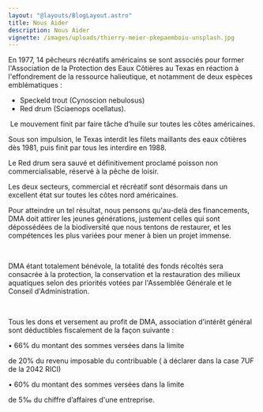 ```yaml
---
layout: "@layouts/BlogLayout.astro"
title: Nous Aider
description: Nous Aider
vignette: /images/uploads/thierry-meier-pkepaemboiu-unsplash.jpg
---
```


En 1977, 14 pêcheurs récréatifs américains se sont associés pour former l'Association de la Protection des Eaux Côtières au Texas en réaction à l'effondrement de la ressource halieutique, et notamment de deux espèces emblématiques :

- Speckeld trout (Cynoscion nebulosus)
- Red drum  (Sciaenops ocellatus).

​
Le mouvement finit par faire tâche d’huile sur toutes les côtes américaines.

Sous son impulsion, le Texas interdit les filets maillants des eaux côtières dès 1981, puis finit par tous les interdire en 1988.

Le Red drum sera sauvé et définitivement proclamé poisson non commercialisable, réservé à la pêche de loisir.

Les deux secteurs, commercial et récréatif sont désormais dans un excellent état sur toutes les côtes nord américaines.

 

Pour atteindre un tel résultat, nous pensons qu'au-delà des financements, DMA doit attirer les jeunes générations, justement celles qui sont dépossédées de la biodiversité que nous tentons de restaurer, et les compétences les plus variées pour mener à bien un projet immense.

​

DMA étant totalement bénévole, la totalité des fonds récoltés sera consacrée à la protection, la conservation et la restauration des milieux aquatiques selon des priorités votées par l'Assemblée Générale et le Conseil d'Administration.

​

Tous les dons et versement au profit de DMA, association d'intérêt général sont déductibles fiscalement de la façon suivante :


• 66% du montant des sommes versées dans la limite

de 20% du revenu imposable du contribuable ( à déclarer dans la case 7UF de la 2042 RICI)


• 60% du montant des sommes versées dans la limite

de 5‰ du chiffre d’affaires d'une entreprise.